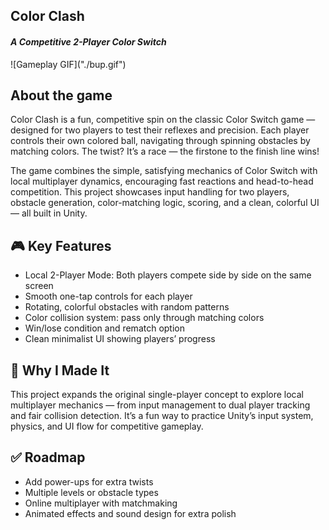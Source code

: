 <h2>Color Clash</h2> 
<h4><i>A Competitive 2-Player Color Switch</i></h4>
![Gameplay GIF]("./bup.gif")



<h2>About the game</h2>
Color Clash is a fun, competitive spin on the classic Color Switch game — designed for two players to test their reflexes and precision. Each player controls their own colored ball, navigating through spinning obstacles by matching colors. The twist? It’s a race — the firstone to the finish line wins!

The game combines the simple, satisfying mechanics of Color Switch with local multiplayer dynamics, encouraging fast reactions and head-to-head competition. This project showcases input handling for two players, obstacle generation, color-matching logic, scoring, and a clean, colorful UI — all built in Unity.

<h2>🎮 Key Features</h2>
<ul>
<li>Local 2-Player Mode: Both players compete side by side on the same screen</li>

<li>Smooth one-tap controls for each player</li>

<li>Rotating, colorful obstacles with random patterns</li>

<li>Color collision system: pass only through matching colors</li>

<li>Win/lose condition and rematch option</li>

<li>Clean minimalist UI showing players’ progress</li>
</ul>

<h2>🚀 Why I Made It</h2>
This project expands the original single-player concept to explore local multiplayer mechanics — from input management to dual player tracking and fair collision detection. It’s a fun way to practice Unity’s input system, physics, and UI flow for competitive gameplay.

<h2>✅ Roadmap</h2>
<ul>
<li>Add power-ups for extra twists</li>

<li>Multiple levels or obstacle types</li>

<li>Online multiplayer with matchmaking</li>

<li>Animated effects and sound design for extra polish</li>
</ul>
